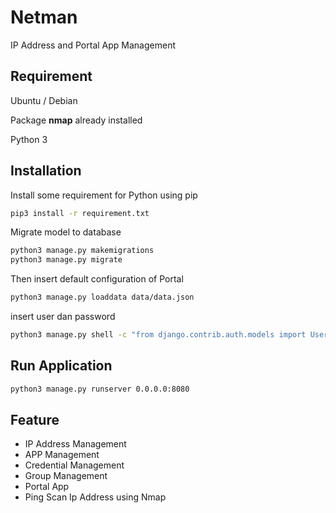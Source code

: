 # Netman

IP Address and Portal App Management

## Requirement

Ubuntu / Debian

Package **nmap** already installed

Python 3

## Installation

Install some requirement for Python using pip

```bash
pip3 install -r requirement.txt
```

Migrate model to database

```bash
python3 manage.py makemigrations
python3 manage.py migrate
```

Then insert default configuration of Portal

```bash
python3 manage.py loaddata data/data.json
```

insert user dan password

```bash
python3 manage.py shell -c "from django.contrib.auth.models import User; User.objects.create_superuser('admin', 'admin@example.com', 'password')"
```

## Run Application

```bash
python3 manage.py runserver 0.0.0.0:8080
```

## Feature

- IP Address Management
- APP Management
- Credential Management
- Group Management
- Portal App
- Ping Scan Ip Address using Nmap
